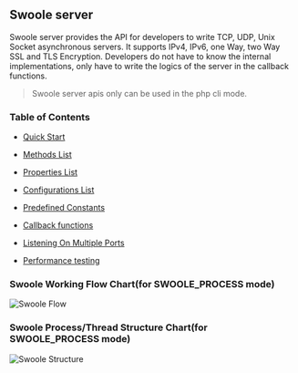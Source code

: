 ## Swoole server

Swoole server provides the API for developers to write TCP, UDP, Unix Socket asynchronous servers. It supports IPv4, IPv6, one Way, two Way SSL and TLS Encryption. Developers do not have to know the internal implementations, only have to write the logics of the server in the callback functions.

> Swoole server apis only can be used in the php cli mode.

### Table of Contents

* [Quick Start](/modules/swoole-server/quick-start.md)

* [Methods List](/modules/swoole-server/methods.md)

* [Properties List](/modules/swoole-server/properties.md)

* [Configurations List](/modules/swoole-server/configuration.md)

* [Predefined Constants](/modules/swoole-server/predefined-constants.md)

* [Callback functions](/modules/swoole-server/callback-functions.md)

* [Listening On Multiple Ports](/modules/swoole-server/multiple_ports.md)

* [Performance testing](/modules/swoole-server/performance-testing.md)

### Swoole Working Flow Chart(for SWOOLE_PROCESS mode)
![Swoole Flow](https://github.com/yannsun/swoole-docs/blob/master/static/img/swoole_process.png)

### Swoole Process/Thread Structure Chart(for SWOOLE_PROCESS mode)
![Swoole Structure](https://github.com/yannsun/swoole-docs/blob/master/static/img/swoole_structure.png)
